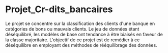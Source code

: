 # Projet_Cr-dits_bancaires
Le projet se concentre sur la classification des clients d'une banque en catégories de bons ou mauvais clients. Le jeu de données étant déséquilibré, les modèles de base ont tendance à être biaisés en faveur de la classe majoritaire. L'objectif de ce projet est de remédier à ce déséquilibre en employant des méthodes de rééquilibrage des données.
